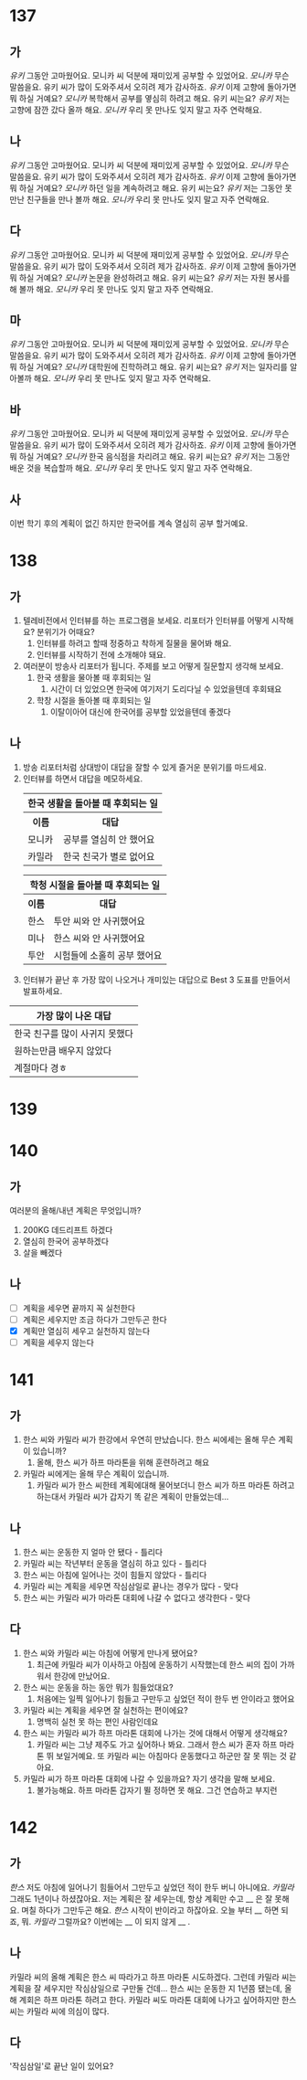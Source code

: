 # 137
## 가
*유키* 그동안 고마웠어요. 모니카 씨 덕분에 재미있게 공부할 수 있었어요.
*모니카* 무슨 말씀을요. 유키 씨가 많이 도와주셔서 오히려 제가 감사하죠.
*유키* 이제 고향에 돌아가면 뭐 하실 거예요?
*모니카* 복학해서 공부를 옇심히 하려고 해요. 유키 씨는요?
*유키* 저는 고향에 잠깐 갔다 올까 해요.
*모니카* 우리 못 만나도 잊지 말고 자주 연락해요.
## 나
*유키* 그동안 고마웠어요. 모니카 씨 덕분에 재미있게 공부할 수 있었어요.
*모니카* 무슨 말씀을요. 유키 씨가 많이 도와주셔서 오히려 제가 감사하죠.
*유키* 이제 고향에 돌아가면 뭐 하실 거예요?
*모니카* 하던 일을 계속하려고 해요. 유키 씨는요?
*유키* 저는 그동안 못 만난 친구들을 만나 볼까 해요.
*모니카* 우리 못 만나도 잊지 말고 자주 연락해요.
## 다
*유키* 그동안 고마웠어요. 모니카 씨 덕분에 재미있게 공부할 수 있었어요.
*모니카* 무슨 말씀을요. 유키 씨가 많이 도와주셔서 오히려 제가 감사하죠.
*유키* 이제 고향에 돌아가면 뭐 하실 거예요?
*모니카* 논문을 완성하려고 해요. 유키 씨는요?
*유키* 저는 자원 봉사를 해 볼까 해요.
*모니카* 우리 못 만나도 잊지 말고 자주 연락해요.
## 마
*유키* 그동안 고마웠어요. 모니카 씨 덕분에 재미있게 공부할 수 있었어요.
*모니카* 무슨 말씀을요. 유키 씨가 많이 도와주셔서 오히려 제가 감사하죠.
*유키* 이제 고향에 돌아가면 뭐 하실 거예요?
*모니카* 대학원에 진학하려고 해요. 유키 씨는요?
*유키* 저는 일자리를 알아볼까 해요.
*모니카* 우리 못 만나도 잊지 말고 자주 연락해요.
## 바
*유키* 그동안 고마웠어요. 모니카 씨 덕분에 재미있게 공부할 수 있었어요.
*모니카* 무슨 말씀을요. 유키 씨가 많이 도와주셔서 오히려 제가 감사하죠.
*유키* 이제 고향에 돌아가면 뭐 하실 거예요?
*모니카* 한국 음식점을 차리려고 해요. 유키 씨는요?
*유키* 저는 그동안 배운 것을 복습할까 해요.
*모니카* 우리 못 만나도 잊지 말고 자주 연락해요.
## 사
이번 학기 후의 계획이 없긴 하지만 한국어를 계속 열심히 공부 할거예요.

# 138
## 가
1. 텔레비전에서 인터뷰를 하는 프로그램을 보세요. 리포터가 인터뷰를 어떻게 시작해요? 분위기가 어때요?
	1. 인터뷰를 하려고 할때 정중하고 착하게 질물을 물어봐 해요.
	2. 인터뷰를 시작하기 전에 소개해야 돼요.
2. 여러분이 방송사 리포터가 됩니다. 주제를 보고 어떻게 질문할지 생각해 보세요.
	1. 한국 생활을 물아볼 때 후회되는 일
		1. 시간이 더 있었으면 한국에 여기저기 도리다닐 수 있었을텐데 후회돼요
	2. 학창 시절을 돌아볼 때 후회되는 일
		1. 이탈이아어 대신에 한국어를 공부할 있었을텐데 좋겠다
## 나
1. 방송 리포터처럼 상대방이 대답을 잘할 수 있게 즐거운 분위기를 마드세요.
2. 인터뷰를 하면서 대답을 메모하세요.
		<div>
			<table>
				<tr>
					<th colspan="2">한국 생활을 돌아볼 때 후회되는 일</th>
				</tr>
				<tr>
					<th>이름</th>
					<th>대답</th>
				</tr>
				<tr>
					<td>모니카</td>
					<td>공부를 열심히 안 했어요</td>
				</tr>
				<tr>
					<td>카밀라</td>
					<td>한국 친국가 별로 없어요</td>
				</tr>
			</table>
			<table>
				<tr>
					<th colspan="2">학청 시절을 돌아볼 때 후회되는 일</th>
				</tr>
				<tr>
					<th>이름</th>
					<th>대답</th>
				</tr>
				<tr>
					<td>한스</td>
					<td>투안 씨와 안 사귀했어요</td>
				</tr>
				<tr>
					<td>미나</td>
					<td>한스 씨와 안 사귀했어요</td>
				</tr>
				<tr>
					<td>투안</td>
					<td>시험들에 소홀히 공부 했어요</td>
				</tr>
			</table>
		</div>
3. 인터뷰가 끝난 후 가장 많이 나오거나 개미있는 대답으로 Best 3 도표를 만들어서 발표하세요. 

| 가장 많이 나온 대답       |
| ----------------- |
| 한국 친구를 많이 사귀지 못했다 |
| 원하는만큼 배우지 않았다     |
| 계절마다 경ㅎ           |
# 139
# 140
## 가
여러분의 올해/내년 계획은 무엇입니까?
1. 200KG 데드리프트 하겠다
2. 열심히 한국어 공부하겠다 
3. 살을 빼겠다
## 나
- [ ] 계획을 세우면 끝까지 꼭 실천한다
- [ ] 계획은 세우지만 조금 하다가 그만두곤 한다
- [x] 계획만 열심히 세우고 실천하지 않는다
- [ ] 계획을 세우지 않는다
# 141
## 가
1. 한스 씨와 카밀라 씨가 한강에서 우연히 만났습니다. 한스 씨에세는 올해 무슨 계획이 있습니까? 
	1. 올해, 한스 씨가 하프 마라톤을 위해 훈련하려고 해요
2. 카밀라 씨에게는 올해 무슨 계획이 있습니까.
	1. 카밀라 씨가 한스 씨한테 계획에대해 물어보더니 한스 씨가 하프 마라톤 하려고 하는대서 카밀라 씨가 갑자기 똑 같은 계획이 만들었는데...
## 나
1. 한스 씨는 운동한 지 얼마 안 됐다 - 틀리다
2. 카밀라 씨는 작년부터 운동을 열심히 하고 있다 - 틀리다
3. 한스 씨는 아침에 일어나는 것이 힘들지 않았다 - 틀리다
4. 카밀라 씨는 계획을 세우면 작심삼일로 끝나는 경우가 많다 - 맞다
5. 한스 씨는 카밀라 씨가 마라톤 대회에 나갈 수 없다고 생각한다 - 맞다
## 다
1. 한스 씨와 카밀라 씨는 아침에 어떻게 만나게 됐어요?
	1. 최근에 카밀라 씨가 이사하고 아침에 운동하기 시작했는데 한스 씨의 집이 가까워서 한강에 만났어요.
2. 한스 씨는 운동을 하는 동안 뭐가 힘들었대요?
	1. 처음에는 일찍 일어나기 힘들고 구만두고 싶었던 적이 한두 번 안이라고 했어요
3. 카밀라 씨는 계획을 세우면 잘 실천하는 편이에요?
	1. 명백히 실천 못 하는 편인 사람인데요
4. 한스 씨는 카밀라 씨가 하프 마라톤 대회에 나가는 것에 대해서 어떻게 생각해요?
	1. 카밀라 씨는 그냥 제주도 가고 싶어하나 봐요. 그래서 한스 씨가 혼자 하프 마라톤 뛰 보일거예요. 또 카밀라 씨는 아침마다 운동했다고 하군만 잘 못 뛰는 것 같아요.
5. 카밀라 씨가 하프 마라톤 대회에 나갈 수 있을까요? 자기 생각을 말해 보세요. 
	1. 불가능해요. 하프 마라톤 갑자기 뛸 정하면 못 해요. 그건 연습하고 부지런 
# 142
## 가
*한스* 저도 아침에 일어나기 힘들어서 그만두고 싶었던 적이 한두 버니 아니에요.
*카밀라* 그래도 1년이나 하셨잖아요. 저는 계획은 잘 세우는데, 항상 계획만 수고 __ 은 잘 못해요. 며칠 하다가 그만두곤 해요.
*한스* 시작이 반이라고 하잖아요. 오늘 부터 __ 하면 되죠, 뭐.
*카밀라* 그럴까요? 이번에는 __ 이 되지 않게 __ .
## 나
카밀라 씨의 올해 계획은 한스 씨 따라가고 하프 마라톤 시도하겠다. 그런데 카밀라 씨는 계획을 잘 세우지만 작심삼일으로 구만둘 건데... 한스 씨는 운동한 지 1년쯤 됐는데, 올해 계회은 하프 마라톤 하려고 한다. 카밀라 씨도 마라톤 대회에 나가고 싶어하지만 한스 씨는 카밀라 씨에 의심이 많다.
## 다
'작심삼일'로 끝난 일이 있어요?

